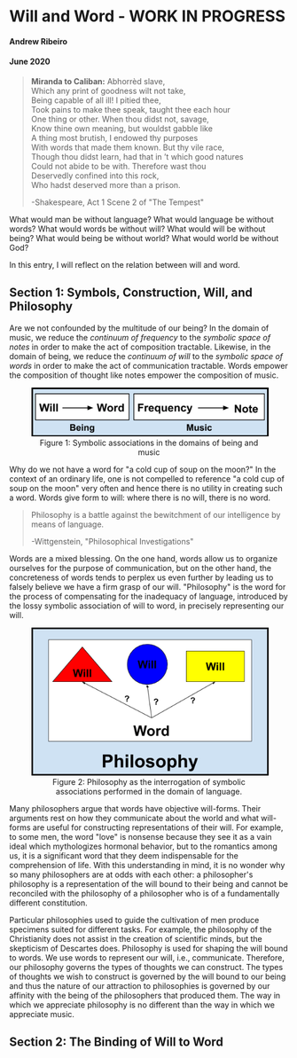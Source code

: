 # Will and Word - WORK IN PROGRESS 
#### Andrew Ribeiro 
#### June 2020

> **Miranda to Caliban:** Abhorrèd slave,<br/>
Which any print of goodness wilt not take,<br/>
Being capable of all ill! I pitied thee,<br/>
Took pains to make thee speak, taught thee each hour<br/>
One thing or other. When thou didst not, savage,<br/>
Know thine own meaning, but wouldst gabble like<br/>
A thing most brutish, I endowed thy purposes<br/>
With words that made them known. But thy vile race,<br/>
Though thou didst learn, had that in ’t which good natures<br/>
Could not abide to be with. Therefore wast thou<br/>
Deservedly confined into this rock,<br/>
Who hadst deserved more than a prison.
>
>-Shakespeare, Act 1 Scene 2 of "The Tempest"

What would man be without language? What would language be without words? What would words be without will? What would will be without being? What would being be without world? What would world be without God? 

In this entry, I will reflect on the relation between will and word. 

## Section 1: Symbols, Construction, Will, and Philosophy

Are we not confounded by the multitude of our being? In the domain of music, we reduce the *continuum of frequency* to the *symbolic space of notes* in order to make the act of composition tractable. Likewise, in the domain of being, we reduce the *continuum of will* to the *symbolic space of words* in order to make the act of communication tractable. Words empower the composition of thought like notes empower the composition of music.

<center>
<figure class="image">
  <img src="img/word_notes.png" alt="Three-Lego System" style="border: 2px black solid;">
  <figcaption>Figure 1: Symbolic associations in the domains of being and music </figcaption>  
</figure>
</center>

Why do we not have a word for "a cold cup of soup on the moon?" In the context of an ordinary life, one is not compelled to reference "a cold cup of soup on the moon" very often and hence there is no utility in creating such a word. Words give form to will: where there is no will, there is no word. 

> Philosophy is a battle against the bewitchment of our intelligence by means of language.
>
>-Wittgenstein, "Philosophical Investigations" 

Words are a mixed blessing. On the one hand, words allow us to organize ourselves for the purpose of communication, but on the other hand, the concreteness of words tends to perplex us even further by leading us to falsely believe we have a firm grasp of our will. "Philosophy" is the word for the process of compensating for the inadequacy of language, introduced by the lossy symbolic association of will to word, in precisely representing our will.

<center>
<figure class="image">
  <img src="img/philosophy_word_will.png" alt="Three-Lego System" style="border: 2px black solid;">
  <figcaption>Figure 2: Philosophy as the interrogation of symbolic associations performed in the domain of language. </figcaption>  
</figure>
</center>

Many philosophers argue that words have objective will-forms. Their arguments rest on how they communicate about the world and what will-forms are useful for constructing representations of their will. For example, to some men, the word "love" is nonsense because they see it as a vain ideal which mythologizes hormonal behavior, but to the romantics among us, it is a significant word that they deem indispensable for the comprehension of life. With this understanding in mind, it is no wonder why so many philosophers are at odds with each other: a philosopher's philosophy is a representation of the will bound to their being and cannot be reconciled with the philosophy of a philosopher who is of a fundamentally different constitution. 

Particular philosophies used to guide the cultivation of men produce specimens suited for different tasks. For example, the philosophy of the Christianity does not assist in the creation of scientific minds, but the skepticism of Descartes does. Philosophy is used for shaping the will bound to words. We use words to represent our will, i.e., communicate. Therefore, our philosophy governs the types of thoughts we can construct. The types of thoughts we wish to construct is governed by the will bound to our being and thus the nature of our attraction to philosophies is governed by our affinity with the being of the philosophers that produced them. The way in which we appreciate philosophy is no different than the way in which we appreciate music. 

## Section 2: The Binding of Will to Word
